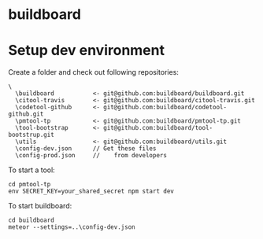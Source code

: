 # buildboard

# Setup dev environment
Create a folder and check out following repositories:
```
\
  \buildboard           <- git@github.com:buildboard/buildboard.git
  \citool-travis        <- git@github.com:buildboard/citool-travis.git
  \codetool-github      <- git@github.com:buildboard/codetool-github.git
  \pmtool-tp            <- git@github.com:buildboard/pmtool-tp.git
  \tool-bootstrap       <- git@github.com:buildboard/tool-bootstrup.git
  \utils                <- git@github.com:buildboard/utils.git
  \config-dev.json      // Get these files 
  \config-prod.json     //    from developers
```

To start a tool:
```
cd pmtool-tp
env SECRET_KEY=your_shared_secret npm start dev
```

To start buildboard:
```
cd buildboard
meteor --settings=..\config-dev.json
```
